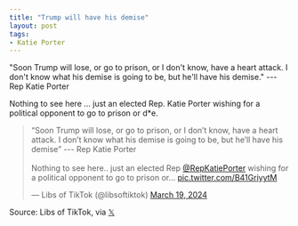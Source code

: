 ```yaml
---
title: "Trump will have his demise"
layout: post
tags:
- Katie Porter
---
```


"Soon Trump will lose, or go to prison, or I don't know, have a heart attack. I don't know what his demise is going to be, but he'll have his demise." --- Rep Katie Porter

Nothing to see here ... just an elected Rep. Katie Porter wishing for a political opponent to go to prison or d*e.

<blockquote class="twitter-tweet"><p lang="en" dir="ltr">“Soon Trump will lose, or go to prison, or I don’t know, have a heart attack. I don’t know what his demise is going to be, but he’ll have his demise” --- Rep Katie Porter<br><br>Nothing to see here.. just an elected Rep <a href="https://twitter.com/RepKatiePorter?ref_src=twsrc%5Etfw">@RepKatiePorter</a> wishing for a political opponent to go to prison or… <a href="https://t.co/B41GriyytM">pic.twitter.com/B41GriyytM</a></p>&mdash; Libs of TikTok (@libsoftiktok) <a href="https://twitter.com/libsoftiktok/status/1770199072248619131?ref_src=twsrc%5Etfw">March 19, 2024</a></blockquote> <script async src="https://platform.twitter.com/widgets.js" charset="utf-8"></script>

Source: Libs of TikTok, via [𝕏](https://x.com)
